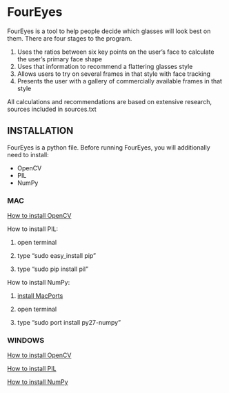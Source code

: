 # FourEyes
FourEyes is a tool to help people decide which glasses will look best on them. There are four stages to the program.

1. Uses the ratios between six key points on the user’s face to calculate the user’s primary face shape 
2. Uses that information to recommend a flattering glasses style
3. Allows users to try on several frames in that style with face tracking
4. Presents the user with a gallery of commercially available frames in that style

All calculations and recommendations are based on extensive research, sources included in sources.txt

## INSTALLATION
FourEyes is a python file. Before running FourEyes, you will additionally need to install:
* OpenCV
* PIL
* NumPy

### MAC

[How to install OpenCV](https://jjyap.wordpress.com/2014/05/24/installing-opencv-2-4-9-on-mac-osx-with-python-support/)


How to install PIL:

1. open terminal

2. type “sudo easy_install pip”

3. type “sudo pip install pil”


How to install NumPy:

1. [install MacPorts](http://www.macports.org/install.php)

2. open terminal

3. type “sudo port install py27-numpy”


### WINDOWS
[How to install OpenCV](http://docs.opencv.org/doc/tutorials/introduction/windows_install/windows_install.html)

[How to install PIL](http://www.pythonware.com/products/pil/)

[How to install NumPy](http://docs.scipy.org/doc/numpy/user/install.html)